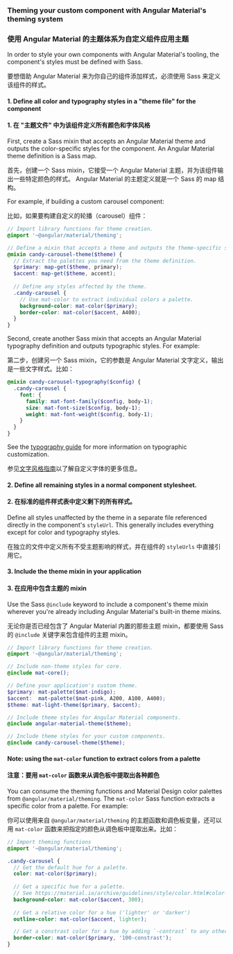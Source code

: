### Theming your custom component with Angular Material's theming system

### 使用 Angular Material 的主题体系为自定义组件应用主题

In order to style your own components with Angular Material's tooling, the component's styles must
be defined with Sass.

要想借助 Angular Material 来为你自己的组件添加样式，必须使用 Sass 来定义该组件的样式。

#### 1. Define all color and typography styles in a "theme file" for the component

#### 1. 在 "主题文件" 中为该组件定义所有颜色和字体风格

First, create a Sass mixin that accepts an Angular Material theme and outputs the color-specific
styles for the component. An Angular Material theme definition is a Sass map.

首先，创建一个 Sass mixin，它接受一个 Angular Material 主题，并为该组件输出一些特定颜色的样式。
Angular Material 的主题定义就是一个 Sass 的 map 结构。

For example, if building a custom carousel component:

比如，如果要构建自定义的轮播（carousel）组件：

```scss
// Import library functions for theme creation.
@import '~@angular/material/theming';

// Define a mixin that accepts a theme and outputs the theme-specific styles.
@mixin candy-carousel-theme($theme) {
  // Extract the palettes you need from the theme definition.
  $primary: map-get($theme, primary);
  $accent: map-get($theme, accent);
  
  // Define any styles affected by the theme.
  .candy-carousel {
    // Use mat-color to extract individual colors a palette.
    background-color: mat-color($primary);
    border-color: mat-color($accent, A400);
  }
}
```

Second, create another Sass mixin that accepts an Angular Material typography definition and outputs
typographic styles. For example:

第二步，创建另一个 Sass mixin，它的参数是 Angular Material 文字定义，输出是一些文字样式。比如：

```scss
@mixin candy-carousel-typography($config) {
  .candy-carousel {
    font: {
      family: mat-font-family($config, body-1);
      size: mat-font-size($config, body-1);
      weight: mat-font-weight($config, body-1);
    }
  }
}
```

See the [typography guide](https://material.angular.io/guide/typography) for more information on
typographic customization.

参见[文字风格指南](/guide/typography)以了解自定义字体的更多信息。

#### 2. Define all remaining styles in a normal component stylesheet.

#### 2. 在标准的组件样式表中定义剩下的所有样式。

Define all styles unaffected by the theme in a separate file referenced directly in the component's
`styleUrl`.  This generally includes everything except for color and typography styles.

在独立的文件中定义所有不受主题影响的样式，并在组件的 `styleUrls` 中直接引用它。

#### 3. Include the theme mixin in your application

#### 3. 在应用中包含主题的 mixin

Use the Sass `@include` keyword to include a component's theme mixin wherever you're already
including Angular Material's built-in theme mixins. 

无论你是否已经包含了 Angular Material 内置的那些主题 mixin，都要使用 Sass 的 `@include` 关键字来包含组件的主题 mixin。

```scss
// Import library functions for theme creation.
@import '~@angular/material/theming';

// Include non-theme styles for core.
@include mat-core();

// Define your application's custom theme.
$primary: mat-palette($mat-indigo);
$accent:  mat-palette($mat-pink, A200, A100, A400);
$theme: mat-light-theme($primary, $accent);

// Include theme styles for Angular Material components.
@include angular-material-theme($theme);

// Include theme styles for your custom components.
@include candy-carousel-theme($theme);
```


#### Note: using the `mat-color` function to extract colors from a palette

#### 注意：要用 `mat-color` 函数来从调色板中提取出各种颜色

You can consume the theming functions and Material Design color palettes from
`@angular/material/theming`. The `mat-color` Sass function extracts a specific color from a palette.
For example:

你可以使用来自 `@angular/material/theming` 的主题函数和调色板变量，还可以用 `mat-color` 函数来把指定的颜色从调色板中提取出来。比如：

```scss
// Import theming functions
@import '~@angular/material/theming';

.candy-carousel {
  // Get the default hue for a palette.
  color: mat-color($primary);
  
  // Get a specific hue for a palette. 
  // See https://material.io/archive/guidelines/style/color.html#color-color-palette for hues.
  background-color: mat-color($accent, 300);
  
  // Get a relative color for a hue ('lighter' or 'darker')
  outline-color: mat-color($accent, lighter);

  // Get a constrast color for a hue by adding `-contrast` to any other key.
  border-color: mat-color($primary, '100-constrast');
}
```
